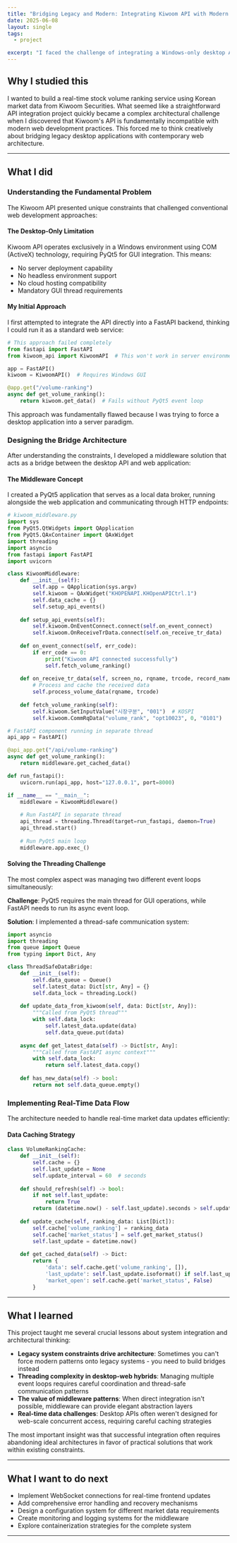 ```yaml
---
title: "Bridging Legacy and Modern: Integrating Kiwoom API with Modern Web Architecture"  
date: 2025-06-08  
layout: single  
tags:  
  - project  

excerpt: "I faced the challenge of integrating a Windows-only desktop API into a modern web application, requiring innovative solutions to bridge completely different architectural paradigms."  
---
```


## Why I studied this  

I wanted to build a real-time stock volume ranking service using Korean market data from Kiwoom Securities. What seemed like a straightforward API integration project quickly became a complex architectural challenge when I discovered that Kiwoom's API is fundamentally incompatible with modern web development practices. This forced me to think creatively about bridging legacy desktop applications with contemporary web architecture.  

---

## What I did  

### Understanding the Fundamental Problem  

The Kiwoom API presented unique constraints that challenged conventional web development approaches:  

#### The Desktop-Only Limitation  
Kiwoom API operates exclusively in a Windows environment using COM (ActiveX) technology, requiring PyQt5 for GUI integration. This means:  
- No server deployment capability  
- No headless environment support  
- No cloud hosting compatibility  
- Mandatory GUI thread requirements  

#### My Initial Approach  
I first attempted to integrate the API directly into a FastAPI backend, thinking I could run it as a standard web service:  

```python
# This approach failed completely  
from fastapi import FastAPI  
from kiwoom_api import KiwoomAPI  # This won't work in server environment  

app = FastAPI()  
kiwoom = KiwoomAPI()  # Requires Windows GUI  

@app.get("/volume-ranking")  
async def get_volume_ranking():  
    return kiwoom.get_data()  # Fails without PyQt5 event loop  
```

This approach was fundamentally flawed because I was trying to force a desktop application into a server paradigm.  

### Designing the Bridge Architecture  

After understanding the constraints, I developed a middleware solution that acts as a bridge between the desktop API and web application:  

#### The Middleware Concept  
I created a PyQt5 application that serves as a local data broker, running alongside the web application and communicating through HTTP endpoints:  

```python
# kiwoom_middleware.py  
import sys  
from PyQt5.QtWidgets import QApplication  
from PyQt5.QAxContainer import QAxWidget  
import threading  
import asyncio  
from fastapi import FastAPI  
import uvicorn  

class KiwoomMiddleware:  
    def __init__(self):  
        self.app = QApplication(sys.argv)  
        self.kiwoom = QAxWidget("KHOPENAPI.KHOpenAPICtrl.1")  
        self.data_cache = {}  
        self.setup_api_events()  
    
    def setup_api_events(self):  
        self.kiwoom.OnEventConnect.connect(self.on_event_connect)  
        self.kiwoom.OnReceiveTrData.connect(self.on_receive_tr_data)  
    
    def on_event_connect(self, err_code):  
        if err_code == 0:  
            print("Kiwoom API connected successfully")  
            self.fetch_volume_ranking()  
    
    def on_receive_tr_data(self, screen_no, rqname, trcode, record_name, prev_next):  
        # Process and cache the received data  
        self.process_volume_data(rqname, trcode)  
    
    def fetch_volume_ranking(self):  
        self.kiwoom.SetInputValue("시장구분", "001")  # KOSPI  
        self.kiwoom.CommRqData("volume_rank", "opt10023", 0, "0101")  

# FastAPI component running in separate thread  
api_app = FastAPI()  

@api_app.get("/api/volume-ranking")  
async def get_volume_ranking():  
    return middleware.get_cached_data()  

def run_fastapi():  
    uvicorn.run(api_app, host="127.0.0.1", port=8000)  

if __name__ == "__main__":  
    middleware = KiwoomMiddleware()  
    
    # Run FastAPI in separate thread  
    api_thread = threading.Thread(target=run_fastapi, daemon=True)  
    api_thread.start()  
    
    # Run PyQt5 main loop  
    middleware.app.exec_()  
```

#### Solving the Threading Challenge  

The most complex aspect was managing two different event loops simultaneously:  

**Challenge**: PyQt5 requires the main thread for GUI operations, while FastAPI needs to run its async event loop.  

**Solution**: I implemented a thread-safe communication system:  

```python
import asyncio  
import threading  
from queue import Queue  
from typing import Dict, Any  

class ThreadSafeDataBridge:  
    def __init__(self):  
        self.data_queue = Queue()  
        self.latest_data: Dict[str, Any] = {}  
        self.data_lock = threading.Lock()  
    
    def update_data_from_kiwoom(self, data: Dict[str, Any]):  
        """Called from PyQt5 thread"""  
        with self.data_lock:  
            self.latest_data.update(data)  
            self.data_queue.put(data)  
    
    async def get_latest_data(self) -> Dict[str, Any]:  
        """Called from FastAPI async context"""  
        with self.data_lock:  
            return self.latest_data.copy()  
    
    def has_new_data(self) -> bool:  
        return not self.data_queue.empty()  
```

### Implementing Real-Time Data Flow  

The architecture needed to handle real-time market data updates efficiently:  

#### Data Caching Strategy  
```python
class VolumeRankingCache:  
    def __init__(self):  
        self.cache = {}  
        self.last_update = None  
        self.update_interval = 60  # seconds  
    
    def should_refresh(self) -> bool:  
        if not self.last_update:  
            return True  
        return (datetime.now() - self.last_update).seconds > self.update_interval  
    
    def update_cache(self, ranking_data: List[Dict]):  
        self.cache['volume_ranking'] = ranking_data  
        self.cache['market_status'] = self.get_market_status()  
        self.last_update = datetime.now()  
    
    def get_cached_data(self) -> Dict:  
        return {  
            'data': self.cache.get('volume_ranking', []),  
            'last_update': self.last_update.isoformat() if self.last_update else None,  
            'market_open': self.cache.get('market_status', False)  
        }  
```

---

## What I learned  

This project taught me several crucial lessons about system integration and architectural thinking:  

- **Legacy system constraints drive architecture**: Sometimes you can't force modern patterns onto legacy systems - you need to build bridges instead  
- **Threading complexity in desktop-web hybrids**: Managing multiple event loops requires careful coordination and thread-safe communication patterns  
- **The value of middleware patterns**: When direct integration isn't possible, middleware can provide elegant abstraction layers  
- **Real-time data challenges**: Desktop APIs often weren't designed for web-scale concurrent access, requiring careful caching strategies  

The most important insight was that successful integration often requires abandoning ideal architectures in favor of practical solutions that work within existing constraints.  

---

## What I want to do next  

- Implement WebSocket connections for real-time frontend updates  
- Add comprehensive error handling and recovery mechanisms  
- Design a configuration system for different market data requirements  
- Create monitoring and logging systems for the middleware  
- Explore containerization strategies for the complete system  

---